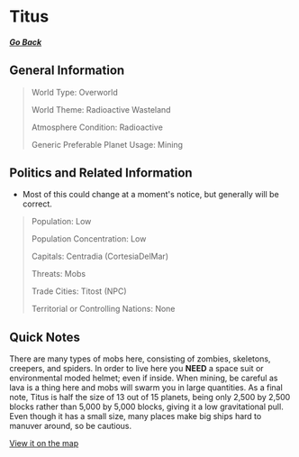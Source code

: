 # Titus

##### [Go Back](/wiki/space#planets)

## General Information

> World Type: Overworld
>
> World Theme: Radioactive Wasteland
>
> Atmosphere Condition: Radioactive
>
> Generic Preferable Planet Usage: Mining

## Politics and Related Information

* Most of this could change at a moment's notice, but generally will be correct.

> Population: Low
>
> Population Concentration: Low
>
> Capitals: Centradia (CortesiaDelMar)
>
> Threats: Mobs
>
> Trade Cities: Titost (NPC)
>
> Territorial or Controlling Nations: None

## Quick Notes

There are many types of mobs here, consisting of zombies, skeletons, creepers, and spiders. In order to live here you **NEED** a space suit or environmental moded helmet; even if inside. When mining, be careful as lava is a thing here and mobs will swarm you in large quantities. As a final note, Titus is half the size of 13 out of 15 planets, being only 2,500 by 2,500 blocks rather than 5,000 by 5,000 blocks, giving it a low gravitational pull. Even though it has a small size, many places make big ships hard to manuver around, so be cautious.

[View it on the map](https://dynmap.starlegacy.net/?worldname=Titus)